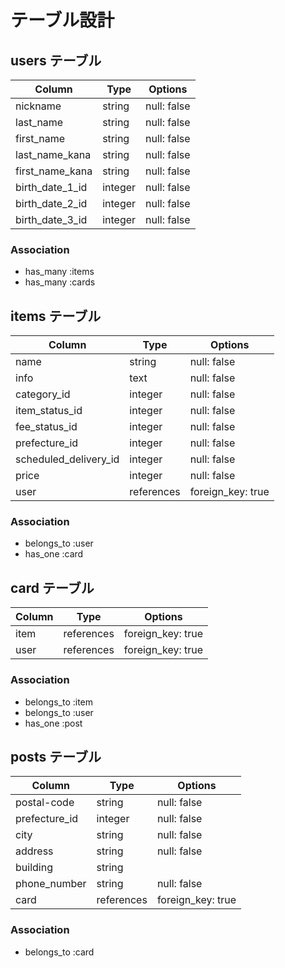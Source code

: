 # テーブル設計

## users テーブル

| Column           | Type   | Options     |
| ---------------- | ------ | ----------- |
| nickname         | string | null: false |
| last_name        | string | null: false |
| first_name       | string | null: false |
| last_name_kana   | string | null: false |
| first_name_kana  | string | null: false |
| birth_date_1_id  | integer| null: false |
| birth_date_2_id  | integer| null: false |
| birth_date_3_id  | integer| null: false |

### Association

- has_many :items
- has_many :cards


## items テーブル

| Column                | Type       | Options           |
| --------------------- | ---------- | ----------------- |
| name                  | string     | null: false       |
| info                  | text       | null: false       |
| category_id           | integer    | null: false       |
| item_status_id        | integer    | null: false       |
| fee_status_id         | integer    | null: false       |
| prefecture_id         | integer    | null: false       |
| scheduled_delivery_id | integer    | null: false       |
| price                 | integer    | null: false       |
| user                  | references | foreign_key: true |

### Association

- belongs_to :user
- has_one    :card


## card テーブル

| Column      | Type       | Options           |
| ----------- | ---------- | ----------------- |
| item        | references | foreign_key: true |
| user        | references | foreign_key: true |

### Association

- belongs_to :item
- belongs_to :user
- has_one    :post


## posts テーブル

| Column             | Type       | Options           |
| ------------------ | ---------- | ----------------- |
| postal-code        | string     | null: false       |
| prefecture_id      | integer    | null: false       |
| city               | string     | null: false       |
| address            | string     | null: false       |
| building           | string     |                   |
| phone_number       | string     | null: false       |
| card               | references | foreign_key: true |

### Association

- belongs_to :card
